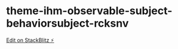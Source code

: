 # theme-ihm-observable-subject-behaviorsubject-rcksnv

[Edit on StackBlitz ⚡️](https://stackblitz.com/edit/theme-ihm-observable-subject-behaviorsubject-rcksnv)